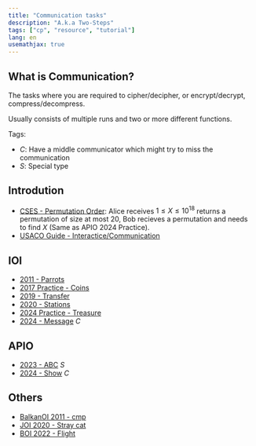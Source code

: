 ```yaml
---
title: "Communication tasks"
description: "A.k.a Two-Steps"
tags: ["cp", "resource", "tutorial"]
lang: en
usemathjax: true
---
```


## What is Communication?
The tasks where you are required to cipher/decipher, or encrypt/decrypt, compress/decompress.

Usually consists of multiple runs and two or more different functions.

Tags:
- $C$: Have a middle communicator which might try to miss the communication
- $S$: Special type

## Introdution
- [CSES - Permutation Order](https://cses.fi/problemset/task/3397): Alice receives $1 \le X \le 10^{18}$ returns a permutation of size at most $20$, Bob recieves a permutation and needs to find $X$ (Same as APIO 2024 Practice).
- [USACO Guide - Interactice/Communication](https://usaco.guide/adv/interactive)

## IOI
- [2011 - Parrots](https://oj.uz/problem/view/IOI11_parrots)
- [2017 Practice - Coins](https://oj.uz/problem/view/IOI17_coins)
- [2019 - Transfer](https://oj.uz/problem/view/IOI19_transfer)
- [2020 - Stations](https://oj.uz/problem/view/IOI20_stations)
- [2024 Practice - Treasure](https://oj.uz/problem/view/IOI24_treasure)
- [2024 - Message](https://oj.uz/problem/view/IOI24_message) $C$

## APIO
- [2023 - ABC](https://oj.uz/problem/view/APIO23_abc) $S$
- [2024 - Show](https://oj.uz/problem/view/APIO24_show) $C$

## Others
- [BalkanOI 2011 - cmp](https://oj.uz/problem/view/balkan11_cmp)
- [JOI 2020 - Stray cat](https://oj.uz/problem/view/JOI20_stray)
- [BOI 2022 - Flight](https://oj.uz/problem/view/BOI22_communication)